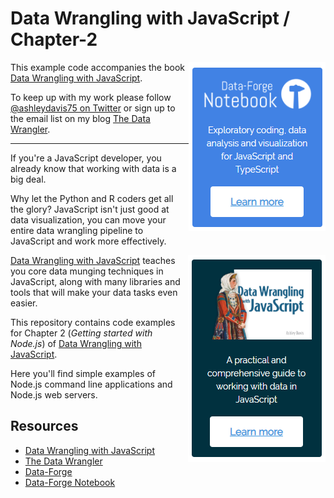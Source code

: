 # Data Wrangling with JavaScript / Chapter-2

<a target="_blank" href="https://www.data-forge-notebook.com/"><img align="right" src="images/support1.png"></a>

This example code accompanies the book [Data Wrangling with JavaScript](http://bit.ly/2t2cJu2).


To keep up with my work please follow [@ashleydavis75 on Twitter](https://twitter.com/ashleydavis75) or sign up to the email list on my blog [The Data Wrangler](http://www.the-data-wrangler.com/).

---

If you're a JavaScript developer, you already know that working with data is a big deal. 

Why let the Python and R coders get all the glory? JavaScript isn't just good at data visualization, you can move your entire data wrangling pipeline to JavaScript and work more effectively. 

<a target="_blank" href="https://www.data-forge-notebook.com/"><img align="right" src="images/support2.png"></a>

[Data Wrangling with JavaScript](http://bit.ly/2t2cJu2) teaches you core data munging techniques in JavaScript, along with many libraries and tools that will make your data tasks even easier.

This repository contains code examples for Chapter 2 (*Getting started with Node.js*) of [Data Wrangling with JavaScript](http://bit.ly/2t2cJu2).

Here you'll find simple examples of Node.js command line applications and Node.js web servers.

## Resources

- [Data Wrangling with JavaScript](http://bit.ly/2t2cJu2)
- [The Data Wrangler](http://www.the-data-wrangler.com/)
- [Data-Forge](http://www.data-forge-js.com/)
- [Data-Forge Notebook](http://data-forge-notebook.com/)
